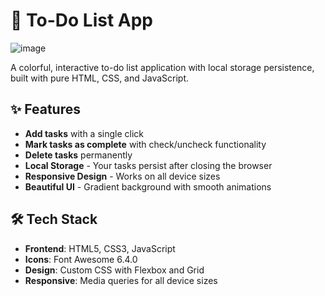 # 📝 To-Do List App

![image](https://github.com/user-attachments/assets/74f74cba-0063-4878-a643-00b51992fac6)

A colorful, interactive to-do list application with local storage persistence, built with pure HTML, CSS, and JavaScript.

## ✨ Features

- **Add tasks** with a single click
- **Mark tasks as complete** with check/uncheck functionality
- **Delete tasks** permanently
- **Local Storage** - Your tasks persist after closing the browser
- **Responsive Design** - Works on all device sizes
- **Beautiful UI** - Gradient background with smooth animations


## 🛠 Tech Stack

- **Frontend**: HTML5, CSS3, JavaScript
- **Icons**: Font Awesome 6.4.0
- **Design**: Custom CSS with Flexbox and Grid
- **Responsive**: Media queries for all device sizes


